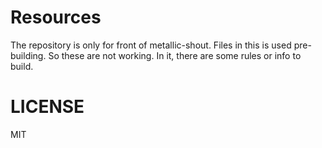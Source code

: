 # Resources

The repository is only for front of metallic-shout.
Files in this is used pre-building. So these are not working.
In it, there are some rules or info to build.

# LICENSE

MIT
